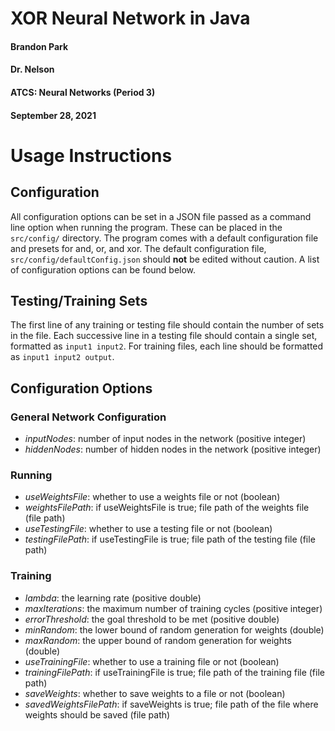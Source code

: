 # XOR Neural Network in Java
#### Brandon Park
#### Dr. Nelson
#### ATCS: Neural Networks (Period 3)
#### September 28, 2021

# Usage Instructions
## Configuration
All configuration options can be set in a JSON file passed as a command line option when running the program. These can be placed in the `src/config/` directory. The program comes with a default configuration file and presets for and, or, and xor. The default configuration file, `src/config/defaultConfig.json` should **not** be edited without caution. A list of configuration options can be found below.

## Testing/Training Sets
The first line of any training or testing file should contain the number of sets in the file. Each successive line in a testing file should contain a single set, formatted as `input1 input2`. For training files, each line should be formatted as `input1 input2 output`.

## Configuration Options
### General Network Configuration
- *inputNodes*: number of input nodes in the network (positive integer)
- *hiddenNodes*: number of hidden nodes in the network (positive integer)
### Running
- *useWeightsFile*: whether to use a weights file or not (boolean)
- *weightsFilePath*: if useWeightsFile is true; file path of the weights file (file path)
- *useTestingFile*: whether to use a testing file or not (boolean)
- *testingFilePath*: if useTestingFile is true; file path of the testing file (file path)
### Training
- *lambda*: the learning rate (positive double)
- *maxIterations*: the maximum number of training cycles (positive integer)
- *errorThreshold*: the goal threshold to be met (positive double)
- *minRandom*: the lower bound of random generation for weights (double)
- *maxRandom*: the upper bound of random generation for weights (double)
- *useTrainingFile*: whether to use a training file or not (boolean)
- *trainingFilePath*: if useTrainingFile is true; file path of the training file (file path)
- *saveWeights*: whether to save weights to a file or not (boolean)
- *savedWeightsFilePath*: if saveWeights is true; file path of the file where weights should be saved (file path)


